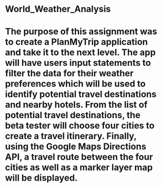 # World_Weather_Analysis
  # The purpose of this assignment was to create a PlanMyTrip application and take it to the next level. The app will have users input statements to filter the data for their weather preferences which will be used to identify potential travel destinations and nearby hotels. From the list of potential travel destinations, the beta tester will choose four cities to create a travel itinerary. Finally, using the Google Maps Directions API, a travel route between the four cities as well as a marker layer map will be displayed.

